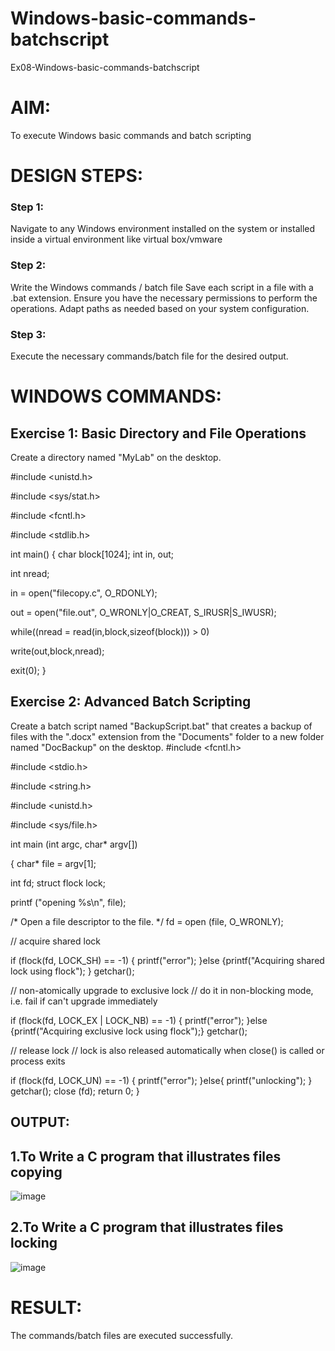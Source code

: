 # Windows-basic-commands-batchscript
Ex08-Windows-basic-commands-batchscript

# AIM:
To execute Windows basic commands and batch scripting

# DESIGN STEPS:

### Step 1:

Navigate to any Windows environment installed on the system or installed inside a virtual environment like virtual box/vmware 

### Step 2:

Write the Windows commands / batch file
Save each script in a file with a .bat extension.
Ensure you have the necessary permissions to perform the operations.
Adapt paths as needed based on your system configuration.
### Step 3:

Execute the necessary commands/batch file for the desired output. 




# WINDOWS COMMANDS:
## Exercise 1: Basic Directory and File Operations
Create a directory named "MyLab" on the desktop.


#include <unistd.h>

#include <sys/stat.h>

#include <fcntl.h>

#include <stdlib.h>

int main()
{
char block[1024];
int in, out;

int nread;

in = open("filecopy.c", O_RDONLY);

out = open("file.out", O_WRONLY|O_CREAT, S_IRUSR|S_IWUSR);

while((nread = read(in,block,sizeof(block))) > 0)

write(out,block,nread);

exit(0);
}







## Exercise 2: Advanced Batch Scripting
Create a batch script named "BackupScript.bat" that creates a backup of files with the ".docx" extension from the "Documents" folder to a new folder named "DocBackup" on the desktop.
#include <fcntl.h>

#include <stdio.h>

#include <string.h>

#include <unistd.h>

#include <sys/file.h>

int main (int argc, char* argv[])

{ char* file = argv[1];

 int fd;
 struct flock lock;
 
 printf ("opening %s\n", file);
 
 /* Open a file descriptor to the file. */
 fd = open (file, O_WRONLY);
 
// acquire shared lock

if (flock(fd, LOCK_SH) == -1) {
    printf("error");
}else
{printf("Acquiring shared lock using flock");
}
getchar();

// non-atomically upgrade to exclusive lock
// do it in non-blocking mode, i.e. fail if can't upgrade immediately

if (flock(fd, LOCK_EX | LOCK_NB) == -1) {
    printf("error");
}else
{printf("Acquiring exclusive lock using flock");}
getchar();

// release lock
// lock is also released automatically when close() is called or process exits

if (flock(fd, LOCK_UN) == -1) {
    printf("error");
}else{
printf("unlocking");
}
getchar();
close (fd);
return 0;
}






## OUTPUT:
## 1.To Write a C program that illustrates files copying
![image](https://github.com/user-attachments/assets/b872db6f-6203-4da8-9e29-d6e44933a1e5)


## 2.To Write a C program that illustrates files locking
![image](https://github.com/user-attachments/assets/9926694f-88bc-4919-a768-e0cf1581b2f9)





# RESULT:
The commands/batch files are executed successfully.

